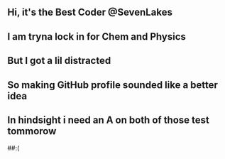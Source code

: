 ## Hi, it's the Best Coder @SevenLakes 
## I am tryna lock in for Chem and Physics
## But I got a lil distracted
## So making GitHub profile sounded like a better idea
## In hindsight i need an A on both of those test tommorow
##:(
